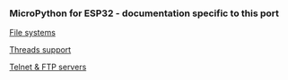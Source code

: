 ### MicroPython for ESP32 - documentation specific to this port


[File systems](https://github.com/loboris/MicroPython_ESP32_psRAM_LoBo/blob/master/MicroPython_BUILD/components/micropython/docs//filesystems.md)

[Threads support](https://github.com/loboris/MicroPython_ESP32_psRAM_LoBo/blob/master/MicroPython_BUILD/components/micropython/docs//thread.md)

[Telnet & FTP servers](https://github.com/loboris/MicroPython_ESP32_psRAM_LoBo/blob/master/MicroPython_BUILD/components/micropython/docs//servers.md)
